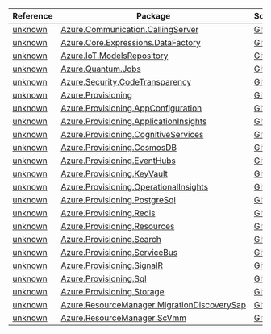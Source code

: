 | Reference | Package | Source |
|---|---|---|
|[unknown](communication.callingserver-readme.md)|[Azure.Communication.CallingServer](https://www.nuget.org/packages/Azure.Communication.CallingServer)|[GitHub](https://github.com/Azure/azure-sdk-for-net/blob/main/sdk/communication/Azure.Communication.CallingServer)|
|[unknown](core.expressions.datafactory-readme.md)|[Azure.Core.Expressions.DataFactory](https://www.nuget.org/packages/Azure.Core.Expressions.DataFactory)|[GitHub](https://github.com/Azure/azure-sdk-for-net/blob/main/sdk/core/Azure.Core.Expressions.DataFactory)|
|[unknown](iot.modelsrepository-readme.md)|[Azure.IoT.ModelsRepository](https://www.nuget.org/packages/Azure.IoT.ModelsRepository)|[GitHub](https://github.com/Azure/azure-sdk-for-net/blob/main/sdk/modelsrepository/Azure.IoT.ModelsRepository)|
|[unknown](quantum.jobs-readme.md)|[Azure.Quantum.Jobs](https://www.nuget.org/packages/Azure.Quantum.Jobs)|[GitHub](https://github.com/Azure/azure-sdk-for-net/blob/main/sdk/quantum/Azure.Quantum.Jobs)|
|[unknown](security.codetransparency-readme.md)|[Azure.Security.CodeTransparency](https://www.nuget.org/packages/Azure.Security.CodeTransparency)|[GitHub](https://github.com/Azure/azure-sdk-for-net/blob/main/sdk/confidentialledger/Azure.Security.CodeTransparency)|
|[unknown](provisioning-readme.md)|[Azure.Provisioning](https://www.nuget.org/packages/Azure.Provisioning)|[GitHub](https://github.com/Azure/azure-sdk-for-net/blob/main/sdk/provisioning/Azure.Provisioning)|
|[unknown](provisioning.appconfiguration-readme.md)|[Azure.Provisioning.AppConfiguration](https://www.nuget.org/packages/Azure.Provisioning.AppConfiguration)|[GitHub](https://github.com/Azure/azure-sdk-for-net/blob/main/sdk/provisioning/Azure.Provisioning.AppConfiguration)|
|[unknown](provisioning.applicationinsights-readme.md)|[Azure.Provisioning.ApplicationInsights](https://www.nuget.org/packages/Azure.Provisioning.ApplicationInsights)|[GitHub](https://github.com/Azure/azure-sdk-for-net/blob/main/sdk/provisioning/Azure.Provisioning.ApplicationInsights)|
|[unknown](provisioning.cognitiveservices-readme.md)|[Azure.Provisioning.CognitiveServices](https://www.nuget.org/packages/Azure.Provisioning.CognitiveServices)|[GitHub](https://github.com/Azure/azure-sdk-for-net/blob/main/sdk/provisioning/Azure.Provisioning.CognitiveServices)|
|[unknown](provisioning.cosmosdb-readme.md)|[Azure.Provisioning.CosmosDB](https://www.nuget.org/packages/Azure.Provisioning.CosmosDB)|[GitHub](https://github.com/Azure/azure-sdk-for-net/blob/main/sdk/provisioning/Azure.Provisioning.CosmosDB)|
|[unknown](provisioning.eventhubs-readme.md)|[Azure.Provisioning.EventHubs](https://www.nuget.org/packages/Azure.Provisioning.EventHubs)|[GitHub](https://github.com/Azure/azure-sdk-for-net/blob/main/sdk/provisioning/Azure.Provisioning.EventHubs)|
|[unknown](provisioning.keyvault-readme.md)|[Azure.Provisioning.KeyVault](https://www.nuget.org/packages/Azure.Provisioning.KeyVault)|[GitHub](https://github.com/Azure/azure-sdk-for-net/blob/main/sdk/provisioning/Azure.Provisioning.KeyVault)|
|[unknown](provisioning.operationalinsights-readme.md)|[Azure.Provisioning.OperationalInsights](https://www.nuget.org/packages/Azure.Provisioning.OperationalInsights)|[GitHub](https://github.com/Azure/azure-sdk-for-net/blob/main/sdk/provisioning/Azure.Provisioning.OperationalInsights)|
|[unknown](provisioning.postgresql-readme.md)|[Azure.Provisioning.PostgreSql](https://www.nuget.org/packages/Azure.Provisioning.PostgreSql)|[GitHub](https://github.com/Azure/azure-sdk-for-net/blob/main/sdk/provisioning/Azure.Provisioning.PostgreSql)|
|[unknown](provisioning.redis-readme.md)|[Azure.Provisioning.Redis](https://www.nuget.org/packages/Azure.Provisioning.Redis)|[GitHub](https://github.com/Azure/azure-sdk-for-net/blob/main/sdk/provisioning/Azure.Provisioning.Redis)|
|[unknown](provisioning.resources-readme.md)|[Azure.Provisioning.Resources](https://www.nuget.org/packages/Azure.Provisioning.Resources)|[GitHub](https://github.com/Azure/azure-sdk-for-net/blob/main/sdk/provisioning/Azure.Provisioning.Resources)|
|[unknown](provisioning.search-readme.md)|[Azure.Provisioning.Search](https://www.nuget.org/packages/Azure.Provisioning.Search)|[GitHub](https://github.com/Azure/azure-sdk-for-net/blob/main/sdk/provisioning/Azure.Provisioning.Search)|
|[unknown](provisioning.servicebus-readme.md)|[Azure.Provisioning.ServiceBus](https://www.nuget.org/packages/Azure.Provisioning.ServiceBus)|[GitHub](https://github.com/Azure/azure-sdk-for-net/blob/main/sdk/provisioning/Azure.Provisioning.ServiceBus)|
|[unknown](provisioning.signalr-readme.md)|[Azure.Provisioning.SignalR](https://www.nuget.org/packages/Azure.Provisioning.SignalR)|[GitHub](https://github.com/Azure/azure-sdk-for-net/blob/main/sdk/provisioning/Azure.Provisioning.SignalR)|
|[unknown](provisioning.sql-readme.md)|[Azure.Provisioning.Sql](https://www.nuget.org/packages/Azure.Provisioning.Sql)|[GitHub](https://github.com/Azure/azure-sdk-for-net/blob/main/sdk/provisioning/Azure.Provisioning.Sql)|
|[unknown](provisioning.storage-readme.md)|[Azure.Provisioning.Storage](https://www.nuget.org/packages/Azure.Provisioning.Storage)|[GitHub](https://github.com/Azure/azure-sdk-for-net/blob/main/sdk/provisioning/Azure.Provisioning.Storage)|
|[unknown](resourcemanager.migrationdiscoverysap-readme.md)|[Azure.ResourceManager.MigrationDiscoverySap](https://www.nuget.org/packages/Azure.ResourceManager.MigrationDiscoverySap)|[GitHub](https://github.com/Azure/azure-sdk-for-net/blob/main/sdk/migrationdiscoverysap/Azure.ResourceManager.MigrationDiscoverySap)|
|[unknown](resourcemanager.scvmm-readme.md)|[Azure.ResourceManager.ScVmm](https://www.nuget.org/packages/Azure.ResourceManager.ScVmm)|[GitHub](https://github.com/Azure/azure-sdk-for-net/blob/main/sdk/arc-scvmm/Azure.ResourceManager.ScVmm)|
